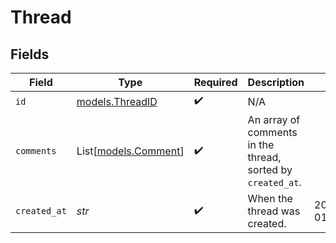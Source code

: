 # Thread


## Fields

| Field                                                       | Type                                                        | Required                                                    | Description                                                 | Example                                                     |
| ----------------------------------------------------------- | ----------------------------------------------------------- | ----------------------------------------------------------- | ----------------------------------------------------------- | ----------------------------------------------------------- |
| `id`                                                        | [models.ThreadID](../models/threadid.md)                    | :heavy_check_mark:                                          | N/A                                                         |                                                             |
| `comments`                                                  | List[[models.Comment](../models/comment.md)]                | :heavy_check_mark:                                          | An array of comments in the thread, sorted by `created_at`. |                                                             |
| `created_at`                                                | *str*                                                       | :heavy_check_mark:                                          | When the thread was created.                                | 2023-01-01T15:00:00.000000000Z                              |
